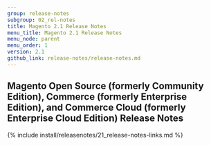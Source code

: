 ```yaml
---
group: release-notes
subgroup: 02_rel-notes
title: Magento 2.1 Release Notes
menu_title: Magento 2.1 Release Notes
menu_node: parent
menu_order: 1
version: 2.1
github_link: release-notes/release-notes.md
---
```


## Magento Open Source (formerly Community Edition), Commerce (formerly Enterprise Edition), and Commerce Cloud (formerly Enterprise Cloud Edition) Release Notes

{% include install/releasenotes/21_release-notes-links.md %}
